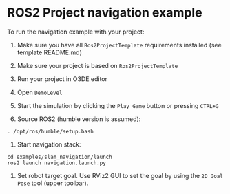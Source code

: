 # ROS2 Project navigation example

To run the navigation example with your project:

1. Make sure you have all `Ros2ProjectTemplate` requirements installed (see template README.md)

1. Make sure your project is based on `Ros2ProjectTemplate`

1. Run your project in O3DE editor

1. Open `DemoLevel`

1. Start the simulation by clicking the `Play Game` button or pressing `CTRL+G`

1. Source ROS2 (humble version is assumed):
```shell
. /opt/ros/humble/setup.bash
```

1. Start navigation stack:
```shell
cd examples/slam_navigation/launch
ros2 launch navigation.launch.py
```

1. Set robot target goal. Use RViz2 GUI to set the goal by using the `2D Goal Pose` tool (upper toolbar).
